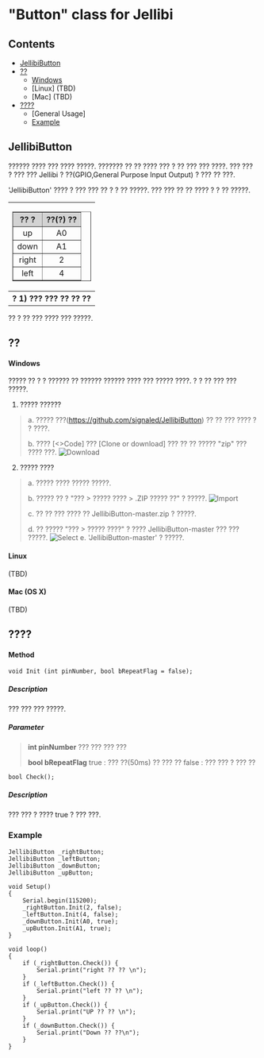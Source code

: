 "Button" class for Jellibi
===============

Contents
----------
- [JellibiButton](#JellibiButton)
- [??](#installation)
    - [Windows](#windows) 
    - [Linux] (TBD)
    - [Mac] (TBD)
- [????](#userguide)
    - [General Usage]
    - [Example](#example)
 


JellibiButton
-----------

?????? ???? ??? ???? ?????.
??????? ?? ?? ???? ??? ? ?? ??? ??? ????.
??? ??? ? ??? ??? Jellibi ? ??(GPIO,General Purpose Input Output) ? ??? ?? ???. 

'JellibiButton' ???? ? ??? ??? ?? ? ? ?? ?????. 
??? ??? ?? ?? ???? ? ? ?? ?????. 

<TABLE align=center>
	<TR><TD>
	<table border=1 width=300>
	<tr bgcolor=lightgray><th> ?? ? </th><th>??(?) ??</th></tr>
	<tr><td align=center> up </td><td align=center>A0</td></tr>
	<tr><td align=center> down </td><td align=center> A1 </td></tr>
	<tr><td align=center> right </td><td align=center> 2 </td></tr>
	<tr><td align=center> left </td><td align=center> 4 </td></tr>
	</table>
	</TD></TR>
	<TR><TH>? 1) ??? ??? ?? ?? ?? </TH></TR>
</TABLE>


?? ? ?? ??? ???? ??? ?????.


 
??
------------------

#### Windows 

????? ?? ? ? ?????? ?? ?????? ?????? ???? ??? ????? ????. 
? ? ?? ??? ??? ?????.

1. ????? ?????? 

> a. ????? ???(https://github.com/signaled/JellibiButton) ?? ?? ??? ???? ? ? ????. 
>
> b. ???? [<>Code] ??? [Clone or download] ??? ?? ?? ????? "zip" ??? ???? ???.
> ![Download](http://www.robotnmore.com/matthew/jellibibutton/download_button.png)
>
>

2. ????? ???? 

> a. ????? ???? ????? ?????. 
>
> b. ????? ?? ? "??? > ????? ???? > .ZIP ????? ??" ? ?????. 
> ![Import](http://www.robotnmore.com/matthew/jellibibutton/import_ziplib.png)
>
> c. ?? ?? ??? ???? ?? JellibiButton-master.zip ? ?????. 
>
> d. ?? ????? "??? > ????? ????" ? ???? JellibiButton-master ??? ??? ?????. 
>![Select](http://www.robotnmore.com/matthew/jellibibutton/import_jellibibuttonclass.png)
> e. 'JellibiButton-master' ? ?????.

#### Linux 
(TBD)

#### Mac (OS X)
(TBD) 


????
------------

#### Method

```
void Init (int pinNumber, bool bRepeatFlag = false);
```

#####  Description 

 ??? ??? ??? ?????. 
    
##### Parameter 

>  **int pinNumber**
>    	??? ??? ??? ??? 
>    	
>  **bool bRepeatFlag**
>	true : ??? ??(50ms) ?? ??? ??
>	false : ??? ??? ? ??? ?? 

```
bool Check();
```

##### Description

??? ??? ? ???? true ? ??? ???.


### Example
```
JellibiButton _rightButton;
JellibiButton _leftButton;
JellibiButton _downButton;
JellibiButton _upButton;

void Setup()
{ 
    Serial.begin(115200);
    _rightButton.Init(2, false);
    _leftButton.Init(4, false);
    _downButton.Init(A0, true);
    _upButton.Init(A1, true);
}

void loop() 
{
    if (_rightButton.Check()) {
        Serial.print("right ?? ?? \n");
    }
    if (_leftButton.Check()) {
        Serial.print("left ?? ?? \n");
    }
    if (_upButton.Check()) {
        Serial.print("UP ?? ?? \n");
    }
    if (_downButton.Check()) {
        Serial.print("Down ?? ??\n");
    }
}
```

